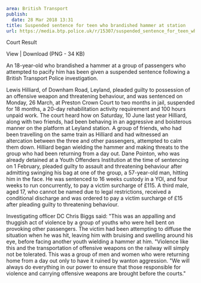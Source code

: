 ```yaml
area: British Transport
publish:
  date: 28 Mar 2018 13:31
title: Suspended sentence for teen who brandished hammer at station
url: https://media.btp.police.uk/r/15307/suspended_sentence_for_teen_who_brandished_hammer
```

Court Result

View | Download (PNG - 34 KB)

An 18-year-old who brandished a hammer at a group of passengers who attempted to pacify him has been given a suspended sentence following a British Transport Police investigation.

Lewis Hilliard, of Downham Road, Leyland, pleaded guilty to possession of an offensive weapon and threatening behaviour, and was sentenced on Monday, 26 March, at Preston Crown Court to two months in jail, suspended for 18 months, a 20-day rehabilitation activity requirement and 100 hours unpaid work.
The court heard how on Saturday, 10 June last year Hilliard, along with two friends, had been behaving in an aggressive and boisterous manner on the platform at Leyland station.
A group of friends, who had been travelling on the same train as Hilliard and had witnessed an altercation between the three and other passengers, attempted to calm them down.
Hilliard began wielding the hammer and making threats to the group who had been returning from a day out.
Dane Pointon, who was already detained at a Youth Offenders Institution at the time of sentencing on 1 February, pleaded guilty to assault and threatening behaviour after admitting swinging his bag at one of the group, a 57-year-old man, hitting him in the face.
He was sentenced to 16 weeks custody in a YOI, and four weeks to run concurrently, to pay a victim surcharge of £115.
A third male, aged 17, who cannot be named due to legal restrictions, received a conditional discharge and was ordered to pay a victim surcharge of £15 after pleading guilty to threatening behaviour.

Investigating officer DC Chris Biggs said: "This was an appalling and thuggish act of violence by a group of youths who were hell bent on provoking other passengers. The victim had been attempting to diffuse the situation when he was hit, leaving him with bruising and swelling around his eye, before facing another youth wielding a hammer at him.
"Violence like this and the transportation of offensive weapons on the railway will simply not be tolerated. This was a group of men and women who were returning home from a day out only to have it ruined by wanton aggression.
"We will always do everything in our power to ensure that those responsible for violence and carrying offensive weapons are brought before the courts."
